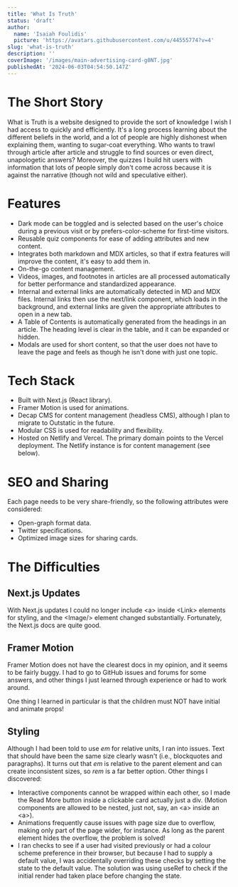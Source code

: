 ```yaml
---
title: 'What Is Truth'
status: 'draft'
author:
  name: 'Isaiah Foulidis'
  picture: 'https://avatars.githubusercontent.com/u/44555774?v=4'
slug: 'what-is-truth'
description: ''
coverImage: '/images/main-advertising-card-g0NT.jpg'
publishedAt: '2024-06-03T04:54:50.147Z'
---
```


# The Short Story

What is Truth is a website designed to provide the sort of knowledge I wish I had access to quickly and efficiently. It's a long process learning about the different beliefs in the world, and a lot of people are highly dishonest when explaining them, wanting to sugar-coat everything. Who wants to trawl through article after article and struggle to find sources or even direct, unapologetic answers? Moreover, the quizzes I build hit users with information that lots of people simply don't come across because it is against the narrative (though not wild and speculative either).

# Features

- Dark mode can be toggled and is selected based on the user's choice during a previous visit or by prefers-color-scheme for first-time visitors.
- Reusable quiz components for ease of adding attributes and new content.
- Integrates both markdown and MDX articles, so that if extra features will improve the content, it's easy to add them in.
- On-the-go content management.
- Videos, images, and footnotes in articles are all processed automatically for better performance and standardized appearance.
- Internal and external links are automatically detected in MD and MDX files. Internal links then use the next/link component, which loads in the background, and external links are given the appropriate attributes to open in a new tab.
- A Table of Contents is automatically generated from the headings in an article. The heading level is clear in the table, and it can be expanded or hidden.
- Modals are used for short content, so that the user does not have to leave the page and feels as though he isn't done with just one topic.

# Tech Stack

- Built with Next.js (React library).
- Framer Motion is used for animations.
- Decap CMS for content management (headless CMS), although I plan to migrate to Outstatic in the future.
- Modular CSS is used for readability and flexibility.
- Hosted on Netlify and Vercel. The primary domain points to the Vercel deployment. The Netlify instance is for content management (see below).

# SEO and Sharing

Each page needs to be very share-friendly, so the following attributes were considered:

- Open-graph format data.
- Twitter specifications.
- Optimized image sizes for sharing cards.

# The Difficulties

## Next.js Updates

With Next.js updates I could no longer include &lt;a&gt; inside &lt;Link&gt; elements for styling, and the &lt;Image/&gt; element changed substantially. Fortunately, the Next.js docs are quite good.

## Framer Motion

Framer Motion does not have the clearest docs in my opinion, and it seems to be fairly buggy. I had to go to GitHub issues and forums for some answers, and other things I just learned through experience or had to work around.

One thing I learned in particular is that the children must NOT have initial and animate props!

## Styling

Although I had been told to use *em* for relative units, I ran into issues. Text that should have been the same size clearly wasn't (i.e., blockquotes and paragraphs). It turns out that *em* is relative to the parent element and can create inconsistent sizes, so *rem* is a far better option. Other things I discovered:

- Interactive components cannot be wrapped within each other, so I made the Read More button inside a clickable card actually just a div. (Motion components are allowed to be nested, just not, say, an &lt;a&gt; inside an &lt;a&gt;).
- Animations frequently cause issues with page size due to overflow, making only part of the page wider, for instance. As long as the parent element hides the overflow, the problem is solved!
- I ran checks to see if a user had visited previously or had a colour scheme preference in their browser, but because I had to supply a default value, I was accidentally overriding these checks by setting the state to the default value. The solution was using useRef to check if the initial render had taken place before changing the state.


